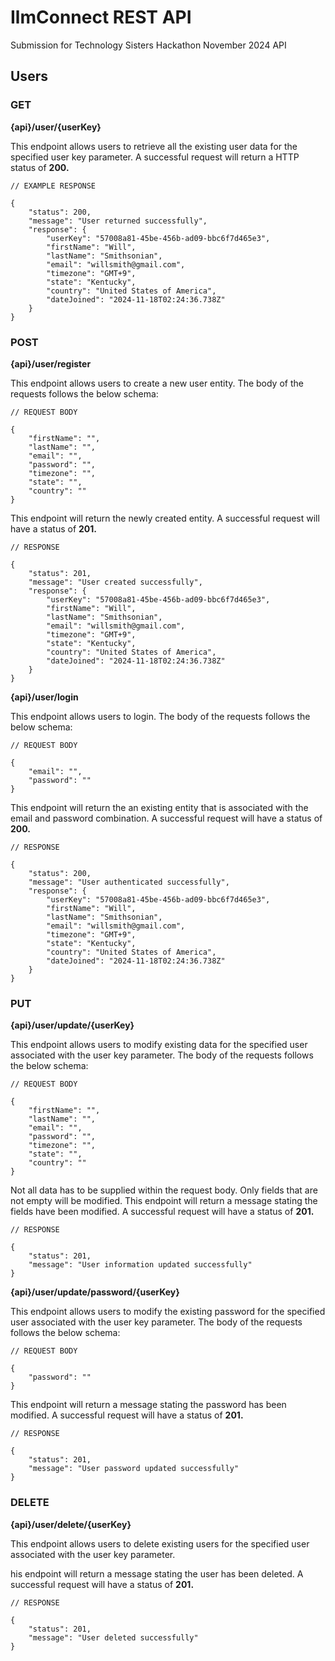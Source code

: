 # IlmConnect REST API
Submission for Technology Sisters Hackathon November 2024 API

## Users

### GET

<b>{api}/user/{userKey}</b>

This endpoint allows users to retrieve all the existing user data for the specified user key parameter. A successful request will return a HTTP status of <strong>200.</strong>


```
// EXAMPLE RESPONSE

{
    "status": 200,
    "message": "User returned successfully",
    "response": {
        "userKey": "57008a81-45be-456b-ad09-bbc6f7d465e3",
        "firstName": "Will",
        "lastName": "Smithsonian",
        "email": "willsmith@gmail.com",
        "timezone": "GMT+9",
        "state": "Kentucky",
        "country": "United States of America",
        "dateJoined": "2024-11-18T02:24:36.738Z"
    }
}

```

### POST

<b>{api}/user/register</b>

This endpoint allows users to create a new user entity. The body of the requests follows the below schema:


```
// REQUEST BODY

{
    "firstName": "",
    "lastName": "",
    "email": "",
    "password": "",
    "timezone": "",
    "state": "",
    "country": ""
}
```

This endpoint will return the newly created entity. A successful request will have a status of <strong>201.</strong>

```
// RESPONSE

{
    "status": 201,
    "message": "User created successfully",
    "response": {
        "userKey": "57008a81-45be-456b-ad09-bbc6f7d465e3",
        "firstName": "Will",
        "lastName": "Smithsonian",
        "email": "willsmith@gmail.com",
        "timezone": "GMT+9",
        "state": "Kentucky",
        "country": "United States of America",
        "dateJoined": "2024-11-18T02:24:36.738Z"
    }
}
```

<b>{api}/user/login</b>

This endpoint allows users to login. The body of the requests follows the below schema:


```
// REQUEST BODY

{
    "email": "",
    "password": ""
}
```

This endpoint will return the an existing entity that is associated with the email and password combination. A successful request will have a status of <strong>200.</strong>

```
// RESPONSE

{
    "status": 200,
    "message": "User authenticated successfully",
    "response": {
        "userKey": "57008a81-45be-456b-ad09-bbc6f7d465e3",
        "firstName": "Will",
        "lastName": "Smithsonian",
        "email": "willsmith@gmail.com",
        "timezone": "GMT+9",
        "state": "Kentucky",
        "country": "United States of America",
        "dateJoined": "2024-11-18T02:24:36.738Z"
    }
}
```

### PUT

<b>{api}/user/update/{userKey}</b>

This endpoint allows users to modify existing data for the specified user associated with the user key parameter. The body of the requests follows the below schema:


```
// REQUEST BODY

{
    "firstName": "",
    "lastName": "",
    "email": "",
    "password": "",
    "timezone": "",
    "state": "",
    "country": ""
}
```

Not all data has to be supplied within the request body. Only fields that are not empty will be modified. This endpoint will return a message stating the fields have been modified. A successful request will have a status of <strong>201.</strong>

```
// RESPONSE

{
    "status": 201,
    "message": "User information updated successfully"
}
```

<b>{api}/user/update/password/{userKey}</b>

This endpoint allows users to modify the existing password for the specified user associated with the user key parameter. The body of the requests follows the below schema:


```
// REQUEST BODY

{
    "password": ""
}
```

This endpoint will return a message stating the password has been modified. A successful request will have a status of <strong>201.</strong>

```
// RESPONSE

{
    "status": 201,
    "message": "User password updated successfully"
}
```

### DELETE

<b>{api}/user/delete/{userKey}</b>

This endpoint allows users to delete existing users for the specified user associated with the user key parameter. 

his endpoint will return a message stating the user has been deleted. A successful request will have a status of <strong>201.</strong>

```
// RESPONSE

{
    "status": 201,
    "message": "User deleted successfully"
}
```

